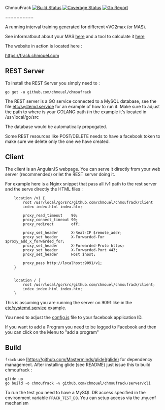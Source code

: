 ChmouFrack [![Build Status][travis-badge]][travis] [![Coverage Status][coveralls-badge]][coveralls] [![Go Report][goreport-badge]][goreport]

==========

A running interval training generated for different vVO2max (or MAS).

See informatbout about your MAS [here](http://www.scienceforsport.com/maximal-aerobic-speed-mas/) and a tool to calculate it [here](https://www.2peak.com/tools/mas.php)

The website in action is located here :

https://frack.chmouel.com


[travis]: <https://travis-ci.org/chmouel/chmoufrack>
[travis-badge]: <https://travis-ci.org/chmouel/chmoufrack.svg?branch=master>
[goreport]: <https://goreportcard.com/report/github.com/chmouel/chmoufrack>
[goreport-badge]: <https://goreportcard.com/badge/github.com/chmouel/chmoufrack>
[coveralls]: <https://coveralls.io/r/chmouel/chmoufrack?branch=master>
[coveralls-badge]: <https://coveralls.io/repos/chmouel/chmoufrack/badge.svg?branch=master>

## REST Server

To install the REST Server you simply need to :

```shell
go get -u github.com/chmouel/chmoufrack
```

The REST server is a GO service connected to a MySQL database, see the file [etc/systemd.service](etc/systemd.service) for an example of how to run it. Make sure to adjust the path to where is your GOLANG path (in the example it's located in /usr/local/go/src

The database would be automatically propogated.

Some REST resources like POST/DELETE needs to have a facebook token to make sure we delete only the one we have created.

## Client

The client is an AngularJS webpage. You can serve it directly from your web server (recommended) or let the REST server doing it.

For example here is a Nginx snippet that pass all /v1 path to the rest server and the serve directly the HTML files :

```
    location /v1 {
        root /usr/local/go/src/github.com/chmouel/chmoufrack/client
        index index.html index.htm;

        proxy_read_timeout    90;
        proxy_connect_timeout 90;
        proxy_redirect        off;

        proxy_set_header      X-Real-IP $remote_addr;
        proxy_set_header      X-Forwarded-For $proxy_add_x_forwarded_for;
        proxy_set_header      X-Forwarded-Proto https;
        proxy_set_header      X-Forwarded-Port 443;
        proxy_set_header      Host $host;

        proxy_pass http://localhost:9091/v1;
    }


    location / {
        root /usr/local/go/src/github.com/chmouel/chmoufrack/client;
        index index.html index.htm;
    }
```

This is assuming you are running the server on 9091 like in the [etc/systemd.service](etc/systemd.service) example.

You need to adjust the [config.js](client/js/config.js) file to your facebook application ID.

If you want to add a Program you need to be logged to Facebook and then you can click on the Menu to "add a program"


## Build

``frack`` use [https://github.com/Masterminds/glide](glide) for dependency management. After installing glide (see README) just issue this to build chmoufrack :

```
glide up
go build -o chmoufrack -v github.com/chmouel/chmoufrack/server/cli
```

To run the test you need to have a MySQL DB access specified in the environment variable `FRACK_TEST_DB`. You can setup access via the .my.cnf mechanism
